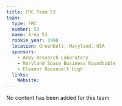 ```yaml
---
title: FRC Team 53
team:
  type: FRC
  number: 53
  name: Area 53
  rookie_year: 1998
  location: Greenbelt, Maryland, USA
  sponsors:
    - Army Research Laboratory
    - Maryland Space Business Roundtable
    - Eleanor Roosevelt High
  links:
    Website: 
---
```

No content has been added for this team